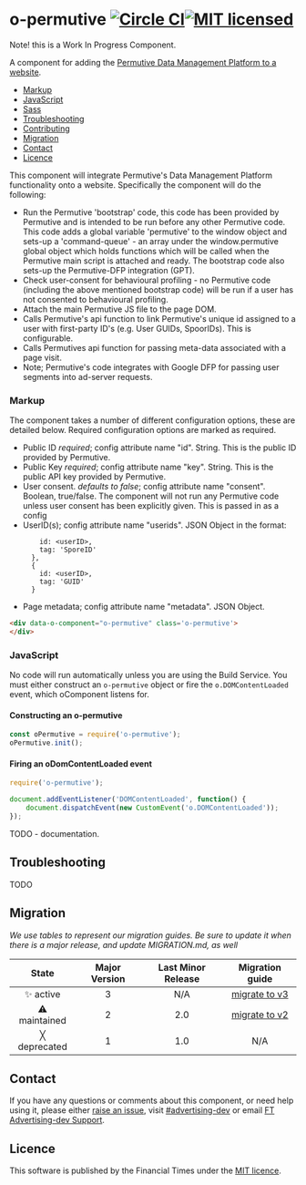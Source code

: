 o-permutive [![Circle CI](https://circleci.com/gh/Financial-Times/o-permutive/tree/master.svg?style=svg)](https://circleci.com/gh/Financial-Times/o-permutive/tree/master)[![MIT licensed](https://img.shields.io/badge/license-MIT-blue.svg)](#licence)
=================

Note! this is a Work In Progress Component.

A component for adding the [Permutive Data Management Platform to a website](https://developer.permutive.com/).

- [Markup](#markup)
- [JavaScript](#javascript)
- [Sass](#sass)
- [Troubleshooting](#troubleshooting)
- [Contributing](#contributing)
- [Migration](#migration)
- [Contact](#contact)
- [Licence](#licence)

This component will integrate Permutive's Data Management Platform functionality onto a website. Specifically the component will do the following:
- Run the Permutive 'bootstrap' code, this code has been provided by Permutive and is intended to be run before any other Permutive code. This code adds a global variable 'permutive' to the window object and sets-up a 'command-queue' - an array under the window.permutive global object which holds functions which will be called when the Permutive main script is attached and ready. The bootstrap code also sets-up the Permutive-DFP integration (GPT).
- Check user-consent for behavioural profiling - no Permutive code (including the above mentioned bootstrap code) will be run if a user has not consented to behavioural profiling.
- Attach the main Permutive JS file to the page DOM.
- Calls Permutive's api function to link Permutive's unique id assigned to a user with first-party ID's (e.g. User GUIDs, SpoorIDs). This is configurable.
- Calls Permutives api function for passing meta-data associated with a page visit.
- Note; Permutive's code integrates with Google DFP for passing user segments into ad-server requests.

### Markup

The component takes a number of different configuration options, these are detailed below. Required configuration options are marked as required.

- Public ID *required*; config attribute name "id". String. This is the public ID provided by Permutive.
- Public Key *required*; config attribute name "key". String. This is the public API key provided by Permutive.
- User consent. *defaults to false*; config attribute name "consent". Boolean, true/false.
  The component will not run any Permutive code unless user consent has been explicitly given. This is passed in as a config
- UserID(s); config attribute name "userids". JSON Object in the format:
  ``` {
      id: <userID>,
      tag: 'SporeID'
    },
    {
      id: <userID>,
      tag: 'GUID'
    }
  ```
- Page metadata; config attribute name "metadata". JSON Object.

```html
<div data-o-component="o-permutive" class='o-permutive'>
</div>
```

### JavaScript


No code will run automatically unless you are using the Build Service.
You must either construct an `o-permutive` object or fire the `o.DOMContentLoaded` event, which oComponent listens for.

#### Constructing an o-permutive

```js
const oPermutive = require('o-permutive');
oPermutive.init();
```

#### Firing an oDomContentLoaded event

```js
require('o-permutive');

document.addEventListener('DOMContentLoaded', function() {
	document.dispatchEvent(new CustomEvent('o.DOMContentLoaded'));
});
```
TODO - documentation.

## Troubleshooting

TODO

## Migration

_We use tables to represent our migration guides. Be sure to update it when there is a major release, and update MIGRATION.md, as well_

State | Major Version | Last Minor Release | Migration guide |
:---: | :---: | :---: | :---:
✨ active | 3 | N/A | [migrate to v3](MIGRATION.md#migrating-from-v2-to-v3) |
⚠ maintained | 2 | 2.0 | [migrate to v2](MIGRATION.md#migrating-from-v1-to-v2) |
╳ deprecated | 1 | 1.0 | N/A |

## Contact

If you have any questions or comments about this component, or need help using it, please either [raise an issue](https://github.com/Financial-Times/o-permutive/issues), visit [#advertising-dev](https://financialtimes.slack.com/messages/advertising-dev/) or email [FT Advertising-dev Support](mailto:origami.advertising.technology@ft.com).

## Licence

This software is published by the Financial Times under the [MIT licence](http://opensource.org/licenses/MIT).
